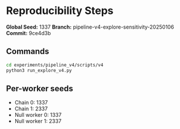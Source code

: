 # Reproducibility Steps

**Global Seed:** 1337
**Branch:** pipeline-v4-explore-sensitivity-20250106
**Commit:** 9ce4d3b

## Commands

```bash
cd experiments/pipeline_v4/scripts/v4
python3 run_explore_v4.py
```

## Per-worker seeds

- Chain 0: 1337
- Chain 1: 2337
- Null worker 0: 1337
- Null worker 1: 2337
